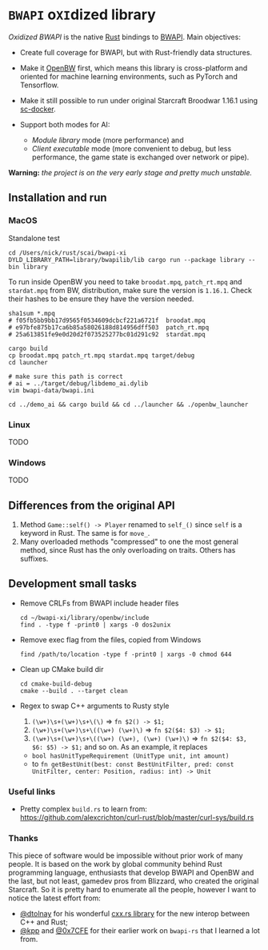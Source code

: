 # `BWAPI` o`XI`dized library
 
_Oxidized BWAPI_ is the native [Rust](https://github.com/rust-lang/rust) bindings 
to [BWAPI](https://github.com/bwapi/bwapi). Main objectives:

- Create full coverage for BWAPI, but with Rust-friendly data structures. 

- Make it [OpenBW](https://github.com/OpenBW/openbw) first, which means this library
  is cross-platform and oriented for machine learning environments,
  such as PyTorch and Tensorflow.
  
- Make it still possible to run under original Starcraft Broodwar 1.16.1 
  using [sc-docker](https://github.com/basil-ladder/sc-docker).
  
- Support both modes for AI: 
  - _Module library_ mode (more performance) and
  - _Client executable_ mode (more convenient to debug, but less performance, the
  game state is exchanged over network or pipe).

__Warning:__ _the project is on the very early stage and pretty much unstable._

## Installation and run

### MacOS

Standalone test
```shell
cd /Users/nick/rust/scai/bwapi-xi
DYLD_LIBRARY_PATH=library/bwapilib/lib cargo run --package library --bin library
```

To run inside OpenBW you need to take `broodat.mpq`, `patch_rt.mpq` and `stardat.mpq` from BW,
distribution, make sure the version is `1.16.1`. Check their hashes to be ensure they have the
version needed.

```shell
sha1sum *.mpq
# f05fb5bb9bb17d9565f0534609dcbcf221a6721f  broodat.mpq
# e97bfe875b17ca6b85a58026188d814956dff503  patch_rt.mpq
# 25a613851fe9e0d20d2f073525277bc01d291c92  stardat.mpq

cargo build
cp broodat.mpq patch_rt.mpq stardat.mpq target/debug
cd launcher

# make sure this path is correct
# ai = ../target/debug/libdemo_ai.dylib
vim bwapi-data/bwapi.ini

cd ../demo_ai && cargo build && cd ../launcher && ./openbw_launcher
```

### Linux
TODO

### Windows
TODO

## Differences from the original API

1. Method `Game::self() -> Player` renamed to `self_()` since `self` is a keyword in Rust. 
   The same is for `move_`.
2. Many overloaded methods "compressed" to one the most general method, since Rust 
   has the only overloading on traits. Others has suffixes.


## Development small tasks

- Remove CRLFs from BWAPI include header files
  ```shell
  cd ~/bwapi-xi/library/openbw/include
  find . -type f -print0 | xargs -0 dos2unix
  ```

- Remove exec flag from the files, copied from Windows
  ```shell
  find /path/to/location -type f -print0 | xargs -0 chmod 644
  ```

- Clean up CMake build dir
  ```shell
  cd cmake-build-debug
  cmake --build . --target clean
  ```

- Regex to swap C++ arguments to Rusty style
  1. `(\w+)\s+(\w+)\s+\(\)` => `fn $2() -> $1;`
  2. `(\w+)\s+(\w+)\s+\((\w+) (\w+)\)` => `fn $2($4: $3) -> $1;` 
  3. `(\w+)\s+(\w+)\s+\((\w+) (\w+), (\w+) (\w+)\)` => `fn $2($4: $3, $6: $5) -> $1;` 
  and so on. As an example, it replaces
  - `bool hasUnitTypeRequirement (UnitType unit, int amount)`
  - to `fn getBestUnit(best: const BestUnitFilter, pred: const UnitFilter, center: Position, radius: int) -> Unit`
  

### Useful links

- Pretty complex `build.rs` to learn from: https://github.com/alexcrichton/curl-rust/blob/master/curl-sys/build.rs

### Thanks

This piece of software would be impossible without prior work of many people. It is based
on the work by global community behind Rust programming language, enthusiasts that develop BWAPI 
and OpenBW and the last, but not least, gamedev pros from Blizzard, who created the original Starcraft.
So it is pretty hard to enumerate all the people, however I want to notice the latest effort from:

- [@dtolnay](https://github.com/dtolnay) for his wonderful [cxx.rs library](https://github.com/dtolnay/cxx) for the new interop between C++ and Rust;
- [@kpp](https://github.com/kpp) and [@0x7CFE](https://github.com/0x7CFE) for their earlier work on `bwapi-rs` that I learned a lot from.
